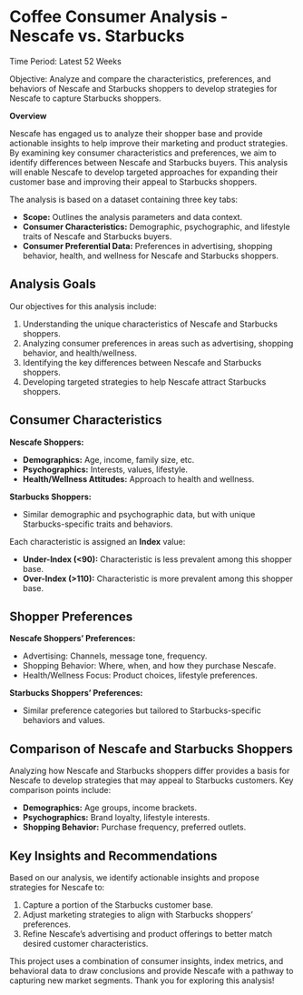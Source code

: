 # Coffee Consumer Analysis - Nescafe vs. Starbucks

Time Period: Latest 52 Weeks

Objective: Analyze and compare the characteristics, preferences, and behaviors of Nescafe and Starbucks shoppers to develop strategies for Nescafe to capture Starbucks shoppers.

**Overview**

Nescafe has engaged us to analyze their shopper base and provide actionable insights to help improve their marketing and product strategies. By examining key consumer characteristics and preferences, we aim to identify differences between Nescafe and Starbucks buyers. This analysis will enable Nescafe to develop targeted approaches for expanding their customer base and improving their appeal to Starbucks shoppers.

The analysis is based on a dataset containing three key tabs:
- **Scope:** Outlines the analysis parameters and data context.
- **Consumer Characteristics:** Demographic, psychographic, and lifestyle traits of Nescafe and Starbucks buyers.
- **Consumer Preferential Data:** Preferences in advertising, shopping behavior, health, and wellness for Nescafe and Starbucks shoppers.

## Analysis Goals

Our objectives for this analysis include:
1. Understanding the unique characteristics of Nescafe and Starbucks shoppers.
2. Analyzing consumer preferences in areas such as advertising, shopping behavior, and health/wellness.
3. Identifying the key differences between Nescafe and Starbucks shoppers.
4. Developing targeted strategies to help Nescafe attract Starbucks shoppers.

## Consumer Characteristics

**Nescafe Shoppers:**
- **Demographics:** Age, income, family size, etc.
- **Psychographics:** Interests, values, lifestyle.
- **Health/Wellness Attitudes:** Approach to health and wellness.

**Starbucks Shoppers:**
- Similar demographic and psychographic data, but with unique Starbucks-specific traits and behaviors.

Each characteristic is assigned an **Index** value:
- **Under-Index (<90):** Characteristic is less prevalent among this shopper base.
- **Over-Index (>110):** Characteristic is more prevalent among this shopper base.

## Shopper Preferences

**Nescafe Shoppers’ Preferences:**
- Advertising: Channels, message tone, frequency.
- Shopping Behavior: Where, when, and how they purchase Nescafe.
- Health/Wellness Focus: Product choices, lifestyle preferences.

**Starbucks Shoppers’ Preferences:**
- Similar preference categories but tailored to Starbucks-specific behaviors and values.

## Comparison of Nescafe and Starbucks Shoppers

Analyzing how Nescafe and Starbucks shoppers differ provides a basis for Nescafe to develop strategies that may appeal to Starbucks customers. Key comparison points include:
- **Demographics:** Age groups, income brackets.
- **Psychographics:** Brand loyalty, lifestyle interests.
- **Shopping Behavior:** Purchase frequency, preferred outlets.

## Key Insights and Recommendations

Based on our analysis, we identify actionable insights and propose strategies for Nescafe to:
1. Capture a portion of the Starbucks customer base.
2. Adjust marketing strategies to align with Starbucks shoppers’ preferences.
3. Refine Nescafe’s advertising and product offerings to better match desired customer characteristics.

This project uses a combination of consumer insights, index metrics, and behavioral data to draw conclusions and provide Nescafe with a pathway to capturing new market segments. Thank you for exploring this analysis!
